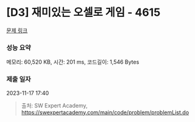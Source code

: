 # [D3] 재미있는 오셀로 게임 - 4615 

[문제 링크](https://swexpertacademy.com/main/code/problem/problemDetail.do?contestProbId=AWQmA4uK8ygDFAXj) 

### 성능 요약

메모리: 60,520 KB, 시간: 201 ms, 코드길이: 1,546 Bytes

### 제출 일자

2023-11-17 17:40



> 출처: SW Expert Academy, https://swexpertacademy.com/main/code/problem/problemList.do
